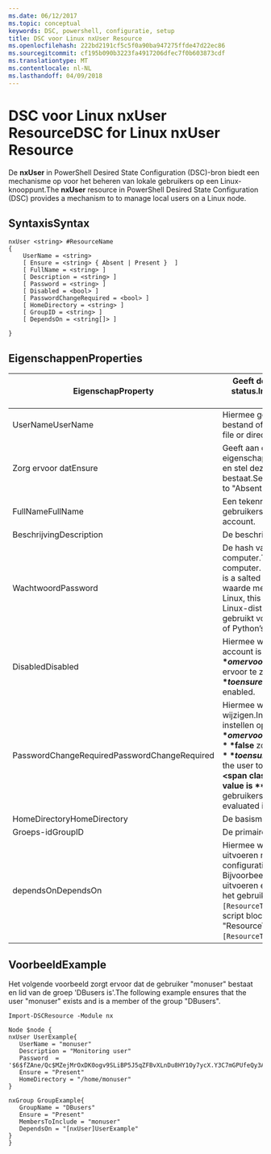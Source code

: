 ```yaml
---
ms.date: 06/12/2017
ms.topic: conceptual
keywords: DSC, powershell, configuratie, setup
title: DSC voor Linux nxUser Resource
ms.openlocfilehash: 222bd2191cf5c5f0a90ba947275ffde47d22ec86
ms.sourcegitcommit: cf195b090b3223fa4917206dfec7f0b603873cdf
ms.translationtype: MT
ms.contentlocale: nl-NL
ms.lasthandoff: 04/09/2018
---
```

# <a name="dsc-for-linux-nxuser-resource"></a><span data-ttu-id="c17c7-103">DSC voor Linux nxUser Resource</span><span class="sxs-lookup"><span data-stu-id="c17c7-103">DSC for Linux nxUser Resource</span></span>

<span data-ttu-id="c17c7-104">De **nxUser** in PowerShell Desired State Configuration (DSC)-bron biedt een mechanisme op voor het beheren van lokale gebruikers op een Linux-knooppunt.</span><span class="sxs-lookup"><span data-stu-id="c17c7-104">The **nxUser** resource in PowerShell Desired State Configuration (DSC) provides a mechanism to to manage local users on a Linux node.</span></span>

## <a name="syntax"></a><span data-ttu-id="c17c7-105">Syntaxis</span><span class="sxs-lookup"><span data-stu-id="c17c7-105">Syntax</span></span>

```
nxUser <string> #ResourceName
{
    UserName = <string>
    [ Ensure = <string> { Absent | Present }  ]
    [ FullName = <string> ]
    [ Description = <string> ]
    [ Password = <string> ]
    [ Disabled = <bool> ]
    [ PasswordChangeRequired = <bool> ]
    [ HomeDirectory = <string> ]
    [ GroupID = <string> ]
    [ DependsOn = <string[]> ]

}
```

## <a name="properties"></a><span data-ttu-id="c17c7-106">Eigenschappen</span><span class="sxs-lookup"><span data-stu-id="c17c7-106">Properties</span></span>

|  <span data-ttu-id="c17c7-107">Eigenschap</span><span class="sxs-lookup"><span data-stu-id="c17c7-107">Property</span></span> |  <span data-ttu-id="c17c7-108">Geeft de accountnaam waarvan u wilt om te controleren of een specifieke status.</span><span class="sxs-lookup"><span data-stu-id="c17c7-108">Indicates the account name for which you want to ensure a specific state.</span></span> |
|---|---|
| <span data-ttu-id="c17c7-109">UserName</span><span class="sxs-lookup"><span data-stu-id="c17c7-109">UserName</span></span>| <span data-ttu-id="c17c7-110">Hiermee geeft u de locatie op waar u om te controleren of de status voor een bestand of map.</span><span class="sxs-lookup"><span data-stu-id="c17c7-110">Specifies the location where you want to ensure the state for a file or directory.</span></span>|
| <span data-ttu-id="c17c7-111">Zorg ervoor dat</span><span class="sxs-lookup"><span data-stu-id="c17c7-111">Ensure</span></span>| <span data-ttu-id="c17c7-112">Geeft aan of het account bestaat.</span><span class="sxs-lookup"><span data-stu-id="c17c7-112">Specifies whether the account exists.</span></span> <span data-ttu-id="c17c7-113">Deze eigenschap instellen op 'Aanwezig' om ervoor te zorgen dat het account bestaat en stel deze in op 'Ontbreekt' om ervoor te zorgen dat het account niet bestaat.</span><span class="sxs-lookup"><span data-stu-id="c17c7-113">Set this property to "Present" to ensure that the account exists, and set it to "Absent" to ensure that the account does not exist.</span></span>|
| <span data-ttu-id="c17c7-114">FullName</span><span class="sxs-lookup"><span data-stu-id="c17c7-114">FullName</span></span>| <span data-ttu-id="c17c7-115">Een tekenreeks met de volledige naam moet worden gebruikt voor het gebruikersaccount.</span><span class="sxs-lookup"><span data-stu-id="c17c7-115">A string that contains the full name to use for the user account.</span></span>|
| <span data-ttu-id="c17c7-116">Beschrijving</span><span class="sxs-lookup"><span data-stu-id="c17c7-116">Description</span></span>| <span data-ttu-id="c17c7-117">De beschrijving voor het gebruikersaccount.</span><span class="sxs-lookup"><span data-stu-id="c17c7-117">The description for the user account.</span></span>|
| <span data-ttu-id="c17c7-118">Wachtwoord</span><span class="sxs-lookup"><span data-stu-id="c17c7-118">Password</span></span>| <span data-ttu-id="c17c7-119">De hash van het wachtwoord van gebruikers in de juiste vorm voor de Linux-computer.</span><span class="sxs-lookup"><span data-stu-id="c17c7-119">The hash of the users password in the appropriate form for the Linux computer.</span></span> <span data-ttu-id="c17c7-120">Dit is meestal een gezouten SHA-256 of SHA-512 hash.</span><span class="sxs-lookup"><span data-stu-id="c17c7-120">Typically, this is a salted SHA-256, or SHA-512 hash.</span></span> <span data-ttu-id="c17c7-121">Voor Debian en Ubuntu Linux, kan deze waarde met de opdracht mkpasswd worden gegenereerd.</span><span class="sxs-lookup"><span data-stu-id="c17c7-121">On Debian and Ubuntu Linux, this value can be generated with the mkpasswd command.</span></span> <span data-ttu-id="c17c7-122">Voor andere Linux-distributies, kan de methode crypt van Python Crypt bibliotheek worden gebruikt voor het genereren van de hash.</span><span class="sxs-lookup"><span data-stu-id="c17c7-122">For other Linux distros, the crypt method of Python’s Crypt library can be used to generate the hash.</span></span>|
| <span data-ttu-id="c17c7-123">Disabled</span><span class="sxs-lookup"><span data-stu-id="c17c7-123">Disabled</span></span>| <span data-ttu-id="c17c7-124">Hiermee wordt aangegeven of het account is ingeschakeld.</span><span class="sxs-lookup"><span data-stu-id="c17c7-124">Indicates whether the account is enabled.</span></span> <span data-ttu-id="c17c7-125">Deze eigenschap instellen op **$true** om ervoor te zorgen dat dit account is uitgeschakeld en stel deze in op **$false** om ervoor te zorgen dat deze is ingeschakeld.</span><span class="sxs-lookup"><span data-stu-id="c17c7-125">Set this property to **$true** to ensure that this account is disabled, and set it to **$false** to ensure that it is enabled.</span></span>|
| <span data-ttu-id="c17c7-126">PasswordChangeRequired</span><span class="sxs-lookup"><span data-stu-id="c17c7-126">PasswordChangeRequired</span></span>| <span data-ttu-id="c17c7-127">Hiermee wordt aangegeven of de gebruiker het wachtwoord kunt wijzigen.</span><span class="sxs-lookup"><span data-stu-id="c17c7-127">Indicates whether the user can change the password.</span></span> <span data-ttu-id="c17c7-128">Deze eigenschap instellen op **$true** om ervoor te zorgen dat de gebruiker kan het wachtwoord wijzigen en stel deze in op **$false** zodat de gebruiker het wachtwoord te wijzigen.</span><span class="sxs-lookup"><span data-stu-id="c17c7-128">Set this property to **$true** to ensure that the user cannot change the password, and set it to **$false** to allow the user to change the password.</span></span> <span data-ttu-id="c17c7-129">De standaardwaarde is **$false**.</span><span class="sxs-lookup"><span data-stu-id="c17c7-129">The default value is **$false**.</span></span> <span data-ttu-id="c17c7-130">Deze eigenschap wordt alleen beoordeeld als het gebruikersaccount niet aanwezig waren en wordt gemaakt.</span><span class="sxs-lookup"><span data-stu-id="c17c7-130">This property is only evaluated if the user account did not exist previously and is being created.</span></span>|
| <span data-ttu-id="c17c7-131">HomeDirectory</span><span class="sxs-lookup"><span data-stu-id="c17c7-131">HomeDirectory</span></span>| <span data-ttu-id="c17c7-132">De basismap voor de gebruiker.</span><span class="sxs-lookup"><span data-stu-id="c17c7-132">The home directory for the user.</span></span>|
| <span data-ttu-id="c17c7-133">Groeps-id</span><span class="sxs-lookup"><span data-stu-id="c17c7-133">GroupID</span></span>| <span data-ttu-id="c17c7-134">De primaire groeps-ID voor de gebruiker.</span><span class="sxs-lookup"><span data-stu-id="c17c7-134">The primary group ID for the user.</span></span>|
| <span data-ttu-id="c17c7-135">dependsOn</span><span class="sxs-lookup"><span data-stu-id="c17c7-135">DependsOn</span></span> | <span data-ttu-id="c17c7-136">Hiermee wordt aangegeven dat de configuratie van een andere resource uitvoeren moet voordat deze bron is geconfigureerd.</span><span class="sxs-lookup"><span data-stu-id="c17c7-136">Indicates that the configuration of another resource must run before this resource is configured.</span></span> <span data-ttu-id="c17c7-137">Bijvoorbeeld, als de ID van het scriptblok voor resource configuratie die u wilt uitvoeren eerst is 'ResourceName' en het type is 'ResourceType', de syntaxis voor het gebruik van deze eigenschap is `DependsOn = "[ResourceType]ResourceName"`.</span><span class="sxs-lookup"><span data-stu-id="c17c7-137">For example, if the ID of the resource configuration script block that you want to run first is "ResourceName" and its type is "ResourceType", the syntax for using this property is `DependsOn = "[ResourceType]ResourceName"`.</span></span>|

## <a name="example"></a><span data-ttu-id="c17c7-138">Voorbeeld</span><span class="sxs-lookup"><span data-stu-id="c17c7-138">Example</span></span>

<span data-ttu-id="c17c7-139">Het volgende voorbeeld zorgt ervoor dat de gebruiker "monuser" bestaat en lid van de groep 'DBusers is'.</span><span class="sxs-lookup"><span data-stu-id="c17c7-139">The following example ensures that the user "monuser" exists and is a member of the group "DBusers".</span></span>

```
Import-DSCResource -Module nx

Node $node {
nxUser UserExample{
   UserName = "monuser"
   Description = "Monitoring user"
   Password  =    '$6$fZAne/Qc$MZejMrOxDK0ogv9SLiBP5J5qZFBvXLnDu8HY1Oy7ycX.Y3C7mGPUfeQy3A82ev3zIabhDQnj2ayeuGn02CqE/0'
   Ensure = "Present"
   HomeDirectory = "/home/monuser"
}

nxGroup GroupExample{
   GroupName = "DBusers"
   Ensure = "Present"
   MembersToInclude = "monuser"
   DependsOn = "[nxUser]UserExample"
}
}
```